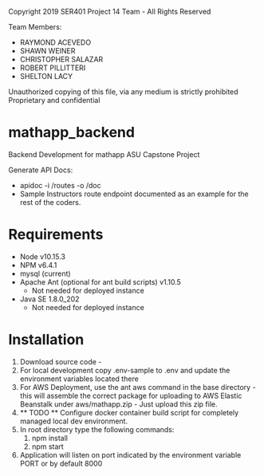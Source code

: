 Copyright 2019 SER401 Project 14 Team - All Rights Reserved

Team Members: 
- RAYMOND ACEVEDO
- SHAWN WEINER
- CHRISTOPHER SALAZAR
- ROBERT PILLITTERI
- SHELTON LACY 

Unauthorized copying of this file, via any medium is strictly prohibited
Proprietary and confidential


# mathapp_backend
 Backend Development for mathapp ASU Capstone Project
 

 Generate API Docs:
 - apidoc -i /routes -o /doc
 - Sample Instructors route endpoint documented as an example for the rest of the coders.
 
# Requirements
 - Node v10.15.3
 - NPM v6.4.1
 - mysql (current)
 - Apache Ant (optional for ant build scripts) v1.10.5 
   - Not needed for deployed instance
 - Java SE 1.8.0_202
   - Not needed for deployed instance

 # Installation
 1. Download source code -
 2. For local development copy .env-sample to .env and update the environment variables located there
 3. For AWS Deployment, use the ant aws command in the base directory - this will assemble the correct package for uploading to AWS Elastic Beanstalk under aws/mathapp.zip - Just upload this zip file.
 4. ** TODO ** Configure docker container build script for completely managed local dev environment.
 3. In root directory type the following commands:
    1. npm install
    2. npm start
 4. Application will listen on port indicated by the environment variable PORT or by default 8000
 
 
